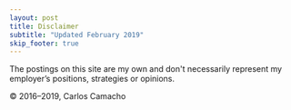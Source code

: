 ```yaml
---
layout: post
title: Disclaimer
subtitle: "Updated February 2019"
skip_footer: true
---
```



The postings on this site are my own and don't necessarily represent my 
employer’s positions, strategies or opinions.

&copy; 2016&ndash;2019, Carlos Camacho
